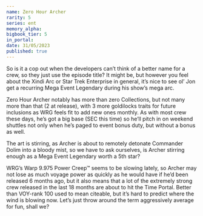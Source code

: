 ```yaml
---
name: Zero Hour Archer
rarity: 5
series: ent
memory_alpha:
bigbook_tier: 5
in_portal:
date: 31/05/2023
published: true
---
```


So is it a cop out when the developers can’t think of a better name for a crew, so they just use the episode title?  It might be, but however you feel about the Xindi Arc or Star Trek Enterprise in general, it’s nice to see ol’ Jon get a recurring Mega Event Legendary during his show’s mega arc.

Zero Hour Archer notably has more than zero Collections, but not many more than that (2 at release), with 3 more goldilocks traits for future inclusions as WRG feels fit to add new ones monthly.  As with most crew these days, he’s got a big base (SEC this time) so he’ll pitch in on weekend shuttles not only when he’s paged to event bonus duty, but without a bonus as well.

The art is stirring, as Archer is about to remotely detonate Commander Dolim into a bloody mist, so we have to ask ourselves, is Archer stirring enough as a Mega Event Legendary worth a 5th star?

WRG’s Warp 9.975 Power Creep™ seems to be slowing lately, so Archer may not lose as much voyage power as quickly as he would have if he’d been released 6 months ago, but it also means that a lot of the extremely strong crew released in the last 18 months are about to hit the Time Portal.  Better than VOY-rank 100 used to mean citeable, but it’s hard to predict where the wind is blowing now.  Let’s just throw around the term aggressively average for fun, shall we?
